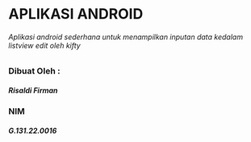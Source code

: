 # APLIKASI ANDROID
###### Aplikasi android sederhana untuk menampilkan inputan data kedalam listview edit oleh kifty

### Dibuat Oleh :
##### Risaldi Firman
### NIM
##### G.131.22.0016
